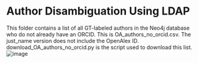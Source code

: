 # Author Disambiguation Using LDAP
This folder contains a list of all GT-labeled authors in the Neo4j database who do not already have an ORCID. This is OA_authors_no_orcid.csv. The just_name version does not include the OpenAlex ID.
download_OA_authors_no_orcid.py is the script used to download this list. <br>
![image](https://github.gatech.edu/storage/user/59425/files/909047bf-3ea0-4b18-b02a-54477833656a)
